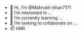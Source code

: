 - 👋 Hi, I’m @Mahrukh-khan7171
- 👀 I’m interested in ...
- 🌱 I’m currently learning ...
- 💞️ I’m looking to collaborate on ...
- 📫 HRR

<!---
Mahrukh-khan7171/Mahrukh-khan7171 is a ✨ special ✨ repository because its `README.md` (this file) appears on your GitHub profile.
You can click the Preview link to take a look at your changes.
--->
